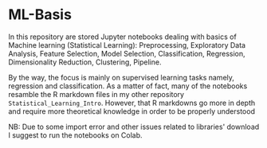 # ML-Basis

In this repository are stored Jupyter notebooks dealing with basics of Machine learning (Statistical Learning): 
Preprocessing, 
Exploratory Data Analysis,
Feature Selection,
Model Selection,
Classification,
Regression,
Dimensionality Reduction, 
Clustering,
Pipeline.


By the way, the focus is mainly on supervised learning tasks namely, regression and classification. 
As a matter of fact, many of the notebooks resamble the R markdown files in my other repository `Statistical_Learning_Intro`. However, that R markdowns go more in depth and require more theoretical knowledge in order to be properly understood

NB: Due to some import error and other issues related to libraries' download I suggest to run the notebooks on Colab. 
